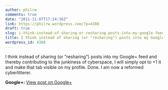 ```yaml
---
author: philrw
comments: true
date: "2011-11-07T17:24:36Z"
link: https://philrw.wordpress.com/?p=4388
draft: true
slug: i-think-instead-of-sharing-or-resharing-posts-into-my-google-feed
title: I think instead of sharing (or "resharing") posts into my Google+ feed...
wordpress_id: 4388
---
```


I think instead of sharing (or "resharing") posts into my Google+ feed and thereby contributing to the junkiness of cyberspace, I will simply opt to +1 it and make that tab visible on my profile. Done. I am now a reformed cyberlitterer.﻿

**Google+:** [View post on Google+](https://plus.google.com/112635701538421437720/posts/HDg3f8j91n1)

